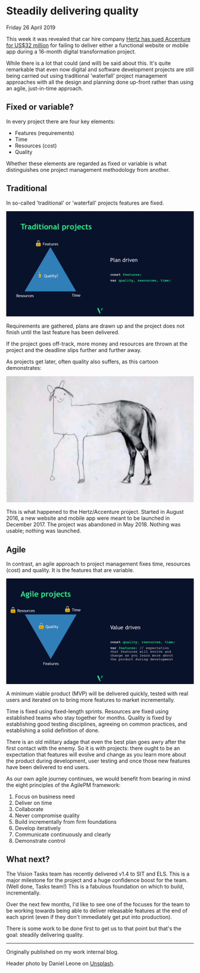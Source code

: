 # Steadily delivering quality

Friday 26 April 2019

This week it was revealed that car hire company [Hertz has sued Accenture for US$32 million](https://www.theregister.co.uk/2019/04/23/hertz_accenture_lawsuit/) for failing to deliver either a functional website or mobile app during a 16-month digital transformation project.

While there is a lot that could (and will) be said about this. It's quite remarkable that even now digital and software development projects are still being carried out using traditional 'waterfall' project management approaches with all the design and planning done up-front rather than using an agile, just-in-time approach.


## Fixed or variable?

In every project there are four key elements:

* Features (requirements)
* Time
* Resources (cost)
* Quality

Whether these elements are regarded as fixed or variable is what distinguishes one project management methodology from another.


## Traditional

In so-called 'traditional' or 'waterfall' projects features are fixed. 

![Triangle diagram showing fixed features](https://github.com/garethjmsaunders/blog-posts/blob/master/vision-blog/img/2019-04-26-traditional-projects.png)

Requirements are gathered, plans are drawn up and the project does not finish until the last feature has been delivered.

If the project goes off-track, more money and resources are thrown at the project and the deadline slips further and further away.

As projects get later, often quality also suffers, as this cartoon demonstrates:

![Drawing of a horse showing one end in high quality and the other as though drawn in a hurry by a child](https://github.com/garethjmsaunders/blog-posts/blob/master/vision-blog/img/2019-04-26-quality-cartoon.jpg)

This is what happened to the Hertz/Accenture project. Started in August 2016, a new website and mobile app were meant to be launched in December 2017. The project was abandoned in May 2018. Nothing was usable; nothing was launched.


## Agile

In contrast, an agile approach to project management fixes time, resources (cost) and quality. It is the features that are variable.

![Agile diagram showing variable features](https://github.com/garethjmsaunders/blog-posts/blob/master/vision-blog/img/2019-04-26-agile-projects.png)

A minimum viable product (MVP) will be delivered quickly, tested with real users and iterated on to bring more features to market incrementally.

Time is fixed using fixed-length sprints. Resources are fixed using established teams who stay together for months. Quality is fixed by establishing good testing disciplines, agreeing on common practices, and establishing a solid definition of done.

There is an old military adage that even the best plan goes awry after the first contact with the enemy. So it is with projects: there ought to be an expectation that features will evolve and change as you learn more about the product during development, user testing and once those new features have been delivered to end users.

As our own agile journey continues, we would benefit from bearing in mind the eight principles of the AgilePM framework:

1. Focus on business need
2. Deliver on time
3. Collaborate
4. Never compromise quality
5. Build incrementally from firm foundations
6. Develop iteratively
7. Communicate continuously and clearly
8. Demonstrate control


## What next?

The Vision Tasks team has recently delivered v1.4 to SIT and ELS. This is a major milestone for the project and a huge confidence boost for the team. (Well done, Tasks team!) This is a fabulous foundation on which to build, incrementally.

Over the next few months, I'd like to see one of the focuses for the team to be working towards being able to deliver releasable features at the end of each sprint (even if they don't immediately get put into production).

There is some work to be done first to get us to that point but that's the goal: steadily delivering quality.

---

Originally published on my work internal blog.

Header photo by Daniel Leone on [Unsplash](https://vision.jiveon.com/external-link.jspa?url=https%3A%2F%2Funsplash.com%2Fphotos%2Fv7daTKlZzaw).